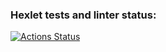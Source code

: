 ### Hexlet tests and linter status:
[![Actions Status](https://github.com/morrenty/frontend-project-44/workflows/hexlet-check/badge.svg)](https://github.com/morrenty/frontend-project-44/actions)
